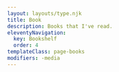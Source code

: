 ```yaml
---
layout: layouts/type.njk
title: Book
description: Books that I've read.
eleventyNavigation:
  key: Bookshelf
  order: 4
templateClass: page-books
modifiers: -media
---
```

